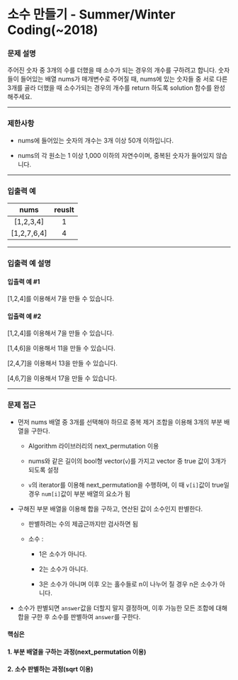 # 소수 만들기 - Summer/Winter Coding(~2018)

### 문제 설명

주어진 숫자 중 3개의 수를 더했을 때 소수가 되는 경우의 개수를 구하려고 합니다. 숫자들이 들어있는 배열 nums가 매개변수로 주어질 때, nums에 있는 숫자들 중 서로 다른 3개를 골라 더했을 때 소수가되는 경우의 개수를 return 하도록 solution 함수를 완성해주세요.

---

### 제한사항

  - nums에 들어있는 숫자의 개수는 3개 이상 50개 이하입니다.

  - nums의 각 원소는 1 이상 1,000 이하의 자연수이며, 중복된 숫자가 들어있지 않습니다.

---

### 입출력 예

| nums | reuslt |
|:----:|:----:|
|[1,2,3,4]|1|
|[1,2,7,6,4]|4|

---

### 입출력 예 설명

#### 입출력 예 #1

[1,2,4]를 이용해서 7을 만들 수 있습니다.

#### 입출력 예 #2

[1,2,4]를 이용해서 7을 만들 수 있습니다.

[1,4,6]을 이용해서 11을 만들 수 있습니다.

[2,4,7]을 이용해서 13을 만들 수 있습니다.

[4,6,7]을 이용해서 17을 만들 수 있습니다.

---

### 문제 접근

  - 먼저 nums 배열 중 3개를 선택해야 하므로 중복 제거 조합을 이용해 3개의 부분 배열을 구한다.

    - Algorithm 라이브러리의 next_permutation 이용

    - nums와 같은 길이의 bool형 vector(`v`)를 가지고 vector 중 true 값이 3개가 되도록 설정

    - `v`의 iterator를 이용해 next_permutation을 수행하며, 이 때 `v[i]`값이 true일 경우 `num[i]`값이 부분 배열의 요소가 됨

  - 구해진 부분 배열을 이용해 합을 구하고, 연산된 값이 소수인지 판별한다.

    - 판별하려는 수의 제곱근까지만 검사하면 됨

    - 소수 : 
    
      - 1은 소수가 아니다.

      - 2는 소수가 아니다.

      - 3은 소수가 아니며 이후 오는 홀수들로 n이 나누어 질 경우 n은 소수가 아니다.
    
  - 소수가 판별되면 `answer`값을 더할지 말지 결정하며, 이후 가능한 모든 조합에 대해 합을 구한 후 소수를 판별하여 `answer`를 구한다.

#### 핵심은

#### 1. 부분 배열을 구하는 과정(next_permutation 이용)

#### 2. 소수 판별하는 과정(sqrt 이용)